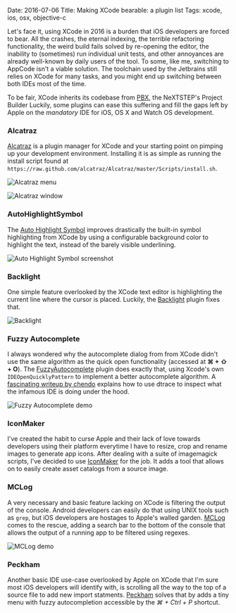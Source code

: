 Date: 2016-07-06
Title: Making XCode bearable: a plugin list
Tags: xcode, ios, osx, objective-c

Let's face it, using XCode in 2016 is a burden that iOS developers are forced to bear. 
All the crashes, the eternal indexing, the terrible refactoring functionality, the weird
build fails solved by re-opening the editor, the inability to (sometimes) run individual
unit tests, and other annoyances are already well-known by daily users of the tool.
To some, like me, switching to AppCode isn't a viable solution. The toolchain used by
the Jetbrains still relies on XCode for many tasks, and you might end up switching between 
both IDEs most of the time.

To be fair, XCode inherits its codebase from [PBX](http://www.cilinder.be/docs/next/NeXTStep/3.3/nd/DevTools/02_ProjectBuilder/ProjectBuilder.htmld/index.html), the NeXTSTEP's Project Builder
Luckily, some plugins can ease this suffering and fill the gaps left by Apple on the
_mandatory_ IDE for iOS, OS X and Watch OS development.

### Alcatraz
[Alcatraz](https://github.com/alcatraz/Alcatraz) is a plugin manager for XCode and your
starting point on pimping up your development environment. Installing it is as simple as
running the install script found at `https://raw.github.com/alcatraz/Alcatraz/master/Scripts/install.sh`.

![Alcatraz menu](https://camo.githubusercontent.com/70505dece9a75af5ca4715fff66271127f7d5b78/687474703a2f2f616c63617472617a2e696f2f696d616765732f6d656e754032782e706e67)

![Alcatraz window](https://camo.githubusercontent.com/919efe4e1e53237df51d7010c862bd5c04fd6a70/687474703a2f2f616c63617472617a2e696f2f696d616765732f73637265656e73686f744032782e706e67)

### AutoHighlightSymbol
The [Auto Highlight Symbol](https://github.com/chiahsien/AutoHighlightSymbol) improves drastically the
built-in symbol highlighting from XCode by using a configurable background color to highlight the text,
instead of the barely visible underlining.

![Auto Highlight Symbol screenshot](https://github.com/chiahsien/AutoHighlightSymbol/raw/master/screenshot.png)

### Backlight
One simple feature overlooked by the XCode text editor is highlighting the current line where the cursor is placed.
Luckily, the [Backlight](https://github.com/limejelly/Backlight-for-XCode) plugin fixes that.

![Backlight](https://raw.githubusercontent.com/limejelly/Backlight-for-XCode/master/screenshot.png)

### Fuzzy Autocomplete
I always wondered why the autocomplete dialog from from XCode didn't use the same algorithm as the quick open
functionality (accessed at **⌘ + ⇧ + O**). The [FuzzyAutocomplete](https://github.com/FuzzyAutocomplete/FuzzyAutocompletePlugin) 
plugin does exactly that, using Xcode's own `IDEOpenQuicklyPattern` to implement a better autocomplete algorithm. 
A [fascinating writeup by chendo](http://chen.do/blog/2013/10/22/reverse-engineering-xcode-with-dtrace/?utm_source=github&utm_campaign=fuzzyautocomplete) explains how to use dtrace to inspect what the infamous IDE is doing under the hood.

![Fuzzy Autocomplete demo](https://github.com/FuzzyAutocomplete/FuzzyAutocompletePlugin/raw/master/demo.gif)

### IconMaker
I've created the habit to curse Apple and their lack of love towards developers using their platform everytime I have to resize, crop 
and rename images to generate app icons. After dealing with a suite of imagemagick scripts, I've decided to use [IconMaker](https://github.com/kaphacius/IconMaker) for the job. It adds a tool that allows on to easily create asset catalogs from a source image.

### MCLog
A very necessary and basic feature lacking on XCode is filtering the output of the console.  Android developers can easily 
do that using UNIX tools such as `grep`, but iOS developers are hostages to Apple's walled garden. 
[MCLog](https://github.com/yuhua-chen/MCLog) comes to the rescue, adding a search bar to the bottom of the console that
allows the output of a running app to be filtered using regexes.

![MCLog demo](https://camo.githubusercontent.com/ecbdebd01af366c9a7d3c3d0850a164f127030a9/68747470733a2f2f7261776769746875622e636f6d2f79756875612d6368656e2f4d434c6f672f6d61737465722f4d434c6f6753637265656e73686f742e676966)

### Peckham
Another basic IDE use-case overlooked by Apple on XCode that I'm sure most iOS developers will identify with, is 
scrolling all the way to the top of a source file to add new import statments.
[Peckham](https://github.com/markohlebar/Peckham) solves that by adds a tiny menu with fuzzy autocompletion accessible by the *⌘ + Ctrl + P* shortcut.
